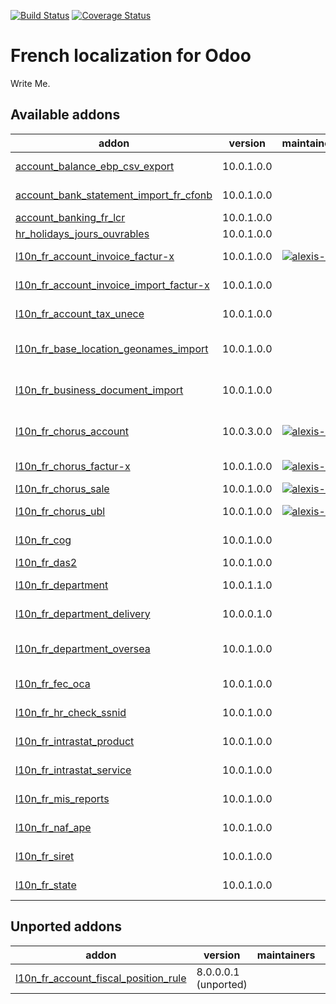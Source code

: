 [![Build Status](https://travis-ci.org/OCA/l10n-france.svg?branch=10.0)](https://travis-ci.org/OCA/l10n-france)
[![Coverage Status](https://coveralls.io/repos/OCA/l10n-france/badge.png?branch=10.0)](https://coveralls.io/r/OCA/l10n-france?branch=10.0)


French localization for Odoo
============================

Write Me. 

[//]: # (addons)

Available addons
----------------
addon | version | maintainers | summary
--- | --- | --- | ---
[account_balance_ebp_csv_export](account_balance_ebp_csv_export/) | 10.0.1.0.0 |  | Account Balance EBP CSV export
[account_bank_statement_import_fr_cfonb](account_bank_statement_import_fr_cfonb/) | 10.0.1.0.0 |  | Import French CFONB files as Bank Statements in Odoo
[account_banking_fr_lcr](account_banking_fr_lcr/) | 10.0.1.0.0 |  | Create French LCR CFONB files
[hr_holidays_jours_ouvrables](hr_holidays_jours_ouvrables/) | 10.0.1.0.0 |  | France - Jours Ouvrables
[l10n_fr_account_invoice_factur-x](l10n_fr_account_invoice_factur-x/) | 10.0.1.0.0 | [![alexis-via](https://github.com/alexis-via.png?size=30px)](https://github.com/alexis-via) | France-specific module to generate Factur-X invoices
[l10n_fr_account_invoice_import_factur-x](l10n_fr_account_invoice_import_factur-x/) | 10.0.1.0.0 |  | France-specific module to import Factur-X invoices
[l10n_fr_account_tax_unece](l10n_fr_account_tax_unece/) | 10.0.1.0.0 |  | Auto-configure UNECE params on French taxes
[l10n_fr_base_location_geonames_import](l10n_fr_base_location_geonames_import/) | 10.0.1.0.0 |  | France-specific tuning for import of better zip entries from Geonames
[l10n_fr_business_document_import](l10n_fr_business_document_import/) | 10.0.1.0.0 |  | Adapt the module base_business_document_import for France
[l10n_fr_chorus_account](l10n_fr_chorus_account/) | 10.0.3.0.0 | [![alexis-via](https://github.com/alexis-via.png?size=30px)](https://github.com/alexis-via) | Generate Chorus-compliant e-invoices and transmit them via the Chorus API
[l10n_fr_chorus_factur-x](l10n_fr_chorus_factur-x/) | 10.0.1.0.0 | [![alexis-via](https://github.com/alexis-via.png?size=30px)](https://github.com/alexis-via) | Generate Chorus-compliant Factur-X invoices
[l10n_fr_chorus_sale](l10n_fr_chorus_sale/) | 10.0.1.0.0 | [![alexis-via](https://github.com/alexis-via.png?size=30px)](https://github.com/alexis-via) | Set public market on sale orders
[l10n_fr_chorus_ubl](l10n_fr_chorus_ubl/) | 10.0.1.0.0 | [![alexis-via](https://github.com/alexis-via.png?size=30px)](https://github.com/alexis-via) | Generate Chorus-compliant UBL e-invoices
[l10n_fr_cog](l10n_fr_cog/) | 10.0.1.0.0 |  | Add Code Officiel Géographique (COG) on countries
[l10n_fr_das2](l10n_fr_das2/) | 10.0.1.0.0 |  | DAS2 (France)
[l10n_fr_department](l10n_fr_department/) | 10.0.1.1.0 |  | Populate Database with French Departments (Départements)
[l10n_fr_department_delivery](l10n_fr_department_delivery/) | 10.0.0.1.0 |  | Use French Departments in delivery costs
[l10n_fr_department_oversea](l10n_fr_department_oversea/) | 10.0.1.0.0 |  | Populate Database with overseas French Departments (Départements d'outre-mer)
[l10n_fr_fec_oca](l10n_fr_fec_oca/) | 10.0.1.0.0 |  | Fichier d'Échange Informatisé (FEC) for France
[l10n_fr_hr_check_ssnid](l10n_fr_hr_check_ssnid/) | 10.0.1.0.0 |  | Check validity of Social Security Numbers in French companies
[l10n_fr_intrastat_product](l10n_fr_intrastat_product/) | 10.0.1.0.0 |  | DEB (Déclaration d'Échange de Biens) for France
[l10n_fr_intrastat_service](l10n_fr_intrastat_service/) | 10.0.1.0.0 |  | Module for Intrastat service reporting (DES) for France
[l10n_fr_mis_reports](l10n_fr_mis_reports/) | 10.0.1.0.0 |  | MIS Report templates for the French P&L and Balance Sheets
[l10n_fr_naf_ape](l10n_fr_naf_ape/) | 10.0.1.0.0 |  | French NAF partner categories and APE code
[l10n_fr_siret](l10n_fr_siret/) | 10.0.1.0.0 |  | French company identity numbers SIRET/SIREN/NIC
[l10n_fr_state](l10n_fr_state/) | 10.0.1.0.0 |  | Populate Database with French States (Régions)


Unported addons
---------------
addon | version | maintainers | summary
--- | --- | --- | ---
[l10n_fr_account_fiscal_position_rule](l10n_fr_account_fiscal_position_rule/) | 8.0.0.0.1 (unported) |  | l10n_fr_account_fiscal_position_rule

[//]: # (end addons)
